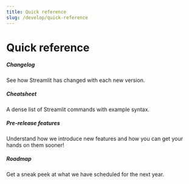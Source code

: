 ```yaml
---
title: Quick reference
slug: /develop/quick-reference
---
```


# Quick reference

<TileContainer layout="list">

<RefCard href="/develop/quick-reference/changelog">

<h5>Changelog</h5>

See how Streamlit has changed with each new version.

</RefCard>

<RefCard href="/develop/quick-reference/cheat-sheet">

<h5>Cheatsheet</h5>

A dense list of Streamlit commands with example syntax.

</RefCard>

<RefCard href="/develop/quick-reference/prerelease">

<h5>Pre-release features</h5>

Understand how we introduce new features and how you can get your hands on them sooner!

</RefCard>

<RefCard href="https://roadmap.streamlit.app/">

<h5>Roadmap</h5>

Get a sneak peek at what we have scheduled for the next year.

</RefCard>

</TileContainer>
